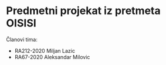 # Predmetni projekat iz pretmeta OISISI

Članovi tima:
* RA212-2020 Miljan Lazic
* RA67-2020 Aleksandar Milovic


